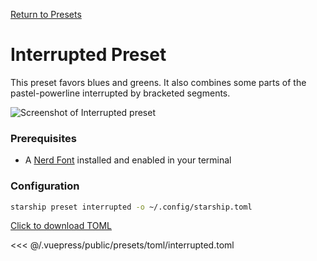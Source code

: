 [Return to Presets](./README.md#interrupted)

# Interrupted Preset

This preset favors blues and greens. It also combines some parts of the pastel-powerline interrupted by bracketed segments.

![Screenshot of Interrupted preset](/presets/img/interrupted.png)

### Prerequisites

- A [Nerd Font](https://www.nerdfonts.com/) installed and enabled in your terminal

### Configuration

```sh
starship preset interrupted -o ~/.config/starship.toml
```

[Click to download TOML](/presets/toml/interrupted.toml)

<<< @/.vuepress/public/presets/toml/interrupted.toml
